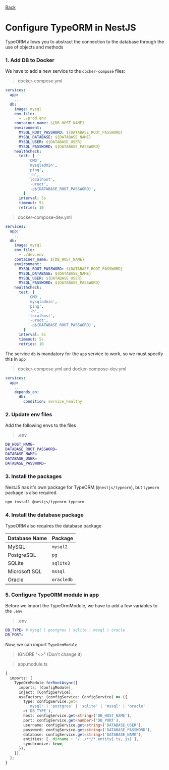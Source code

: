 [Back](../NestJS.md)

# Configure TypeORM in NestJS

TypeORM allows you to abstract the connection to the database through the use of objects and methods

### 1. Add DB to Docker
We have to add a new service to the `docker-compose` files:

> docker-compose.yml
```yaml
services:
  app:
    ...
  db:
    image: mysql
    env_file:
      - ./prod.env
    container_name: ${DB_HOST_NAME}
    environment:
      MYSQL_ROOT_PASSWORD: ${DATABASE_ROOT_PASSWORD}
      MYSQL_DATABASE: ${DATABASE_NAME}
      MYSQL_USER: ${DATABASE_USER}
      MYSQL_PASSWORD: ${DATABASE_PASSWORD}
    healthcheck:
      test: [
          'CMD',
          'mysqladmin',
          'ping',
          '-h',
          'localhost',
          '-uroot',
          '-p${DATABASE_ROOT_PASSWORD}',
        ]
      interval: 5s
      timeout: 5s
      retries: 10
```

> docker-compose-dev.yml
```yaml
services:
  app:
    ...
  db:
    image: mysql
    env_file:
      - ./dev.env
    container_name: ${DB_HOST_NAME}
    environment:
      MYSQL_ROOT_PASSWORD: ${DATABASE_ROOT_PASSWORD}
      MYSQL_DATABASE: ${DATABASE_NAME}
      MYSQL_USER: ${DATABASE_USER}
      MYSQL_PASSWORD: ${DATABASE_PASSWORD}
    healthcheck:
      test: [
          'CMD',
          'mysqladmin',
          'ping',
          '-h',
          'localhost',
          '-uroot',
          '-p${DATABASE_ROOT_PASSWORD}',
        ]
      interval: 5s
      timeout: 5s
      retries: 10
```

The service `db` is mandatory for the `app` service to work, so we must specify this in `app`

> docker-compose.yml and docker-compose-dev.yml
```yaml
services:
  app:
    ...
    depends_on:
      db:
        condition: service_healthy
```

### 2. Update env files

Add the following envs to the files

> .env
```bash
DB_HOST_NAME=
DATABASE_ROOT_PASSWORD=
DATABASE_NAME=
DATABASE_USER=
DATABASE_PASSWORD=
```

### 3. Install the packages

NestJS has it's own package for TypeORM (`@nestjs/typeorm`), but `typeorm` package is also required.

```bash
npm install @nestjs/typeorm typeorm
```

### 4. Install the database package

TypeORM also requires the database package

| Database Name | Package    |
| ------------- | ---------- |
| MySQL         | `mysql2`   |
| PostgreSQL    | `pg`       |
| SQLite        | `sqlite3`  |
| Microsoft SQL | `mssql`    |
| Oracle        | `oracledb` |

### 5. Configure TypeORM module in app

Before we import the TypeOrmModule, we have to add a few variables to the `.env`

> .env

```bash
DB_TYPE= # mysql | postgres | sqlite | mssql | oracle
DB_PORT=
```

Now, we can import `TypeOrmModule`
> IGNORE "<>" (Don't change it)

> app.module.ts

```typescript
{
  imports: [
    TypeOrmModule.forRootAsync({
      imports: [ConfigModule],
      inject: [ConfigService],
      useFactory: (configService: ConfigService) => ({
        type: configService.get<
          'mysql' | 'postgres' | 'sqlite' | 'mssql' | 'oracle'
        >('DB_TYPE'),
        host: configService.get<string>('DB_HOST_NAME'),
        port: configService.get<number>('DB_PORT'),
        username: configService.get<string>('DATABASE_USER'),
        password: configService.get<string>('DATABASE_PASSWORD'),
        database: configService.get<string>('DATABASE_NAME'),
        entities: [__dirname + '/../**/*.entity{.ts,.js}'],
        synchronize: true,
      }),
    }),
  ];
}
```
